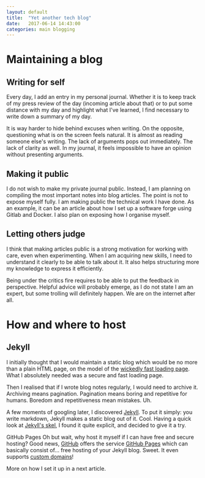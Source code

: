 ```yaml
---
layout: default
title:  "Yet another tech blog"
date:   2017-06-14 14:43:00
categories: main blogging
---
```


# Maintaining a blog
## Writing for self
Every day, I add an entry in my personal journal. Whether it is to keep track of my press review of the day (incoming article about that) or to put some distance with my day and highlight what I've learned, I find necessary to write down a summary of my day.

It is way harder to hide behind excuses when writing. On the opposite, questioning what is on the screen feels natural. It is almost as reading someone else's writing. The lack of arguments pops out immediately. The lack of clarity as well. In my journal, it feels impossible to have an opinion without presenting arguments.

## Making it public
I do not wish to make my private journal public. Instead, I am planning on compiling the most important notes into blog articles. The point is not to expose myself fully. I am making public the technical work I have done. As an example, it can be an article about how I set up a software forge using Gitlab and Docker. I also plan on exposing how I organise myself.

## Letting others judge
I think that making articles public is a strong motivation for working with care, even when experimenting. When I am acquiring new skills, I need to understand it clearly to be able to talk about it. It also helps structuring more my knowledge to express it efficiently.

Being under the critics fire requires to be able to put the feedback in perspective. Helpful advice will probably emerge, as I do not state I am an expert, but some trolling will definitely happen. We are on the internet after all.

# How and where to host
## Jekyll
I initially thought that I would maintain a static blog which would be no more than a plain HTML page, on the model of the [wickedly fast loading page][1]. What I absolutely needed was a secure and fast loading page.

Then I realised that if I wrote blog notes regularly, I would need to archive it. Archiving means pagination. Pagination means boring and repetitive for humans. Boredom and repetitiveness mean mistakes. Uh.

A few moments of googling later, I discovered [Jekyll][2]. To put it simply: you write markdown, Jekyll makes a static blog out of it. Cool. Having a quick look at [Jekyll's skel][3], I found it quite explicit, and decided to give it a try.

GitHub Pages
Oh but wait, why host it myself if I can have free and secure hosting? Good news, [GitHub][4] offers the service [GitHub Pages][5] which can basically consist of… free hosting of your Jekyll blog. Sweet. It even supports [custom domains][6]!

More on how I set it up in a next article.

[1]: https://varvy.com/pagespeed/wicked-fast.html
[2]: https://jekyllrb.com
[3]: https://jekyllrb.com/docs/structure/
[4]: https://github.com
[5]: https://pages.github.com/
[6]: https://help.github.com/articles/quick-start-setting-up-a-custom-domain/